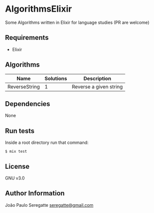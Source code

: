 # AlgorithmsElixir

Some Algorithms written in Elixir for language studies (PR are welcome)

## Requirements

- Elixir

## Algorithms

| Name 						          | Solutions 								            | Description 										                  |
|---------------------------|---------------------------------------|---------------------------------------------------|
| ReverseString			        | 1 								                    | Reverse a given string            								|       

Dependencies
------------

None


Run tests
----------------

Inside a root directory run that command:

```shell
$ mix test
```

License
-------

GNU v3.0

Author Information
------------------
João Paulo Seregatte <seregatte@gmail.com>